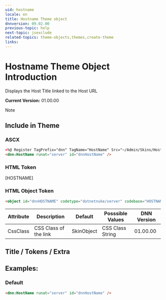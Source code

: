 ```yaml
---
uid: hostname  
locale: en  
title: Hostname Theme object  
dnnversion: 09.02.00  
previous-topic: help  
next-topic: jsexclude  
related-topics: theme-objects,themes,create-theme  
links:  
---
```


# Hostname Theme Object Introduction  

Displays the Host Title linked to the Host URL 


**Current Version:** 01.00.00  

> [!NOTE]  
> 

## Include in Theme

### ASCX
``` html
<%@ Register TagPrefix="dnn" TagName="HostName" Src="~/Admin/Skins/Hostname.ascx" %>  
<dnn:HostName runat="server" id="dnnHostName" />
```

### HTML Token
[HOSTNAME]

### HTML Object Token
``` html
<object id="dnnHOSTNAME" codetype="dotnetnuke/server" codebase="HOSTNAME"></object>
```

| Attribute | Description | Default | Posssible Values | DNN Version |
| --- | --- | --- | --- | --- |
| CssClass | CSS Class of the link | SkinObject | CSS Class String | 01.00.00 |

##  Title / Tokens / Extra




## Examples:

### Default
~~~html
<dnn:HostName runat="server" id="dnnHostName" />
~~~

